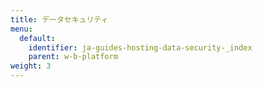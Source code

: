 ```yaml
---
title: データセキュリティ
menu:
  default:
    identifier: ja-guides-hosting-data-security-_index
    parent: w-b-platform
weight: 3
---
```


